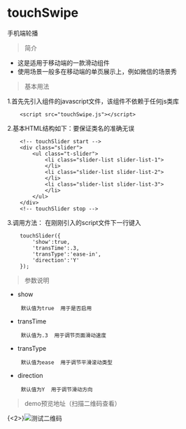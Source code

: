 # touchSwipe
手机端轮播

>简介

+ 这是适用于移动端的一款滑动组件
+ 使用场景一般多在移动端的单页展示上，例如微信的场景秀

>基本用法

1.首先先引入组件的javascript文件，该组件不依赖于任何js类库

		<script src="touchSwipe.js"></script>
        
2.基本HTML结构如下：要保证类名的准确无误

		<!-- touchSlider start -->
		<div class="slider">
			<ul class="t-slider">
				<li class="slider-list slider-list-1">
				</li>
				<li class="slider-list slider-list-2">
				</li>
				<li class="slider-list slider-list-3">
				</li>
			</ul>
		</div>
	    <!-- touchSlider stop -->
        
 3.调用方法：
 在刚刚引入的script文件下一行键入
 
 		touchSlider({
			'show':true,
			'transTime':.3,
			'transType':'ease-in',
			'direction':'Y'
		});
        
 >参数说明
 
 + show
 
 		默认值为true  用于是否启用
        
 + transTime
 
 		默认值为.3  用于调节页面滑动速度
        
 + transType
 
 		默认值为ease  用于调节平滑滚动类型
        
 + direction
 
 		默认值为Y  用于调节滑动方向

>demo预览地址（扫描二维码查看）

{<2>}![测试二维码](http://www.wangwenyu.com//content/images/2015/01/ZWB7H-S4-9--BWG-U4--COJ.jpg)
